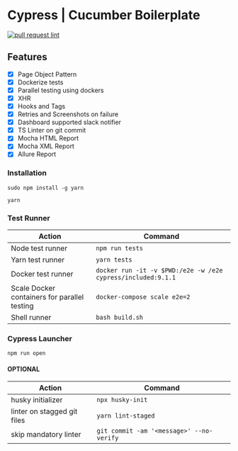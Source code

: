 # Cypress | Cucumber Boilerplate
[![pull request lint](https://github.com/prashanth-sams/cypress-cucumber-boilerplate/actions/workflows/linter.yml/badge.svg?event=push)](https://github.com/prashanth-sams/cypress-cucumber-boilerplate/actions/workflows/linter.yml)

## Features
- [x] Page Object Pattern
- [x] Dockerize tests
- [x] Parallel testing using dockers
- [x] XHR
- [x] Hooks and Tags
- [x] Retries and Screenshots on failure
- [x] Dashboard supported slack notifier
- [x] TS Linter on git commit
- [x] Mocha HTML Report
- [x] Mocha XML Report
- [x] Allure Report

### Installation
```
sudo npm install -g yarn

yarn
```

### Test Runner

| Action          | Command             |
| --------------    | ---------          |
| Node test runner | `npm run tests`   |
| Yarn test runner | `yarn tests`   |
| Docker test runner | `docker run -it -v $PWD:/e2e -w /e2e cypress/included:9.1.1` |
| Scale Docker containers for parallel testing | `docker-compose scale e2e=2` |
| Shell runner | `bash build.sh` |

### Cypress Launcher
```
npm run open
```

#### OPTIONAL

| Action          | Command             |
| --------------    | ---------          |
| husky initializer | `npx husky-init`   |
| linter on stagged git files | `yarn lint-staged`   |
| skip mandatory linter | `git commit -am '<message>' --no-verify` |
